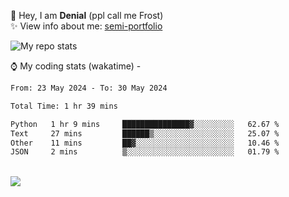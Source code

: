 🤚 Hey, I am **Denial** (ppl call me Frost)  
✨ View info about me: [semi-portfolio](https://frostx.is-a.dev)

<img alt="My repo stats" src="https://github-readme-stats.vercel.app/api?username=FrostX-Official&show_icons=true&theme=radical">

⌚ My coding stats (wakatime) -

<!--START_SECTION:waka-->

```txt
From: 23 May 2024 - To: 30 May 2024

Total Time: 1 hr 39 mins

Python   1 hr 9 mins     ███████████████▓░░░░░░░░░   62.67 %
Text     27 mins         ██████▒░░░░░░░░░░░░░░░░░░   25.07 %
Other    11 mins         ██▓░░░░░░░░░░░░░░░░░░░░░░   10.46 %
JSON     2 mins          ▒░░░░░░░░░░░░░░░░░░░░░░░░   01.79 %
```

<!--END_SECTION:waka-->
<br>
<img src="https://spotify-github-profile.vercel.app/api/view.svg?uid=31srkkuzzvig3lqyqlakxnoqfz6y&cover_image=true&theme=default&show_offline=true&background_color=0d1117&interchange=false&bar_color=7024ff">
